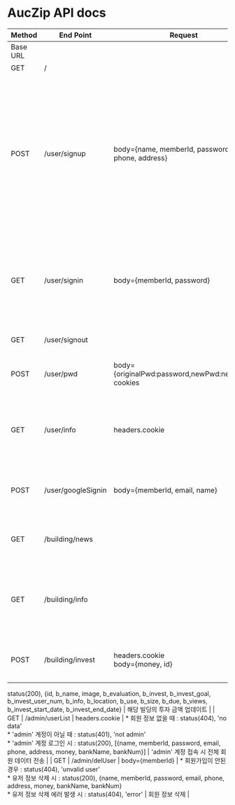 # AucZip API docs


| Method   | End Point              | Request                                         | Response                                             | Usage                   |
| -------- | ------------------ | ----------------------------------------------- | ---------------------------------------------------- | ---------------------------------------------------- |
| Base URL |                    |                                                 |                                                      |  |
| GET      | /                  |                                                 | 메인페이지 정보 응답                                     |  |
| POST     | /user/signup       | body={name, memberId, password, email, phone, address} | * 이미 가입된 회원 있을 때 : status(409), 'memberId already exists'<br/>* 회원가입 완료 시 : status(200), 'signup completed' | 프론트엔드 측에서 회원가입 정보를 받아서 기존 가입자가 아니면 Users 테이블에 그 데이터를 넣음. |
| GET      | /user/signin       | body={memberId, password} | * 비밀번호가 틀릴 때 : status(404), 'unvalid user'<br/>* JWT 토큰 생성 에러 시 : status(500)<br/>* 로그인 시 : cookie('token', token), {id: data.dataValues.id, memberId: data.dataValues.memberId}); | 로그인 성공 시 JWT를 이용해서 쿠키를 클라이언트에 보냄. |
| GET      | /user/signout      |  | 루트 페이지로 리다이렉트 및 토큰 제거 | 로그아웃 시킴 |
| POST     | /user/pwd          | body={originalPwd:password,newPwd:newPwd},<br/>cookies | * 비밀변호  변경 시 : status(200), 'password changed'<br/>* 토큰 없을 시 : status(401), 'need user session' | 해당 유저의 비밀번호 변경 |
| GET      | /user/info         | headers.cookie | * 유저 정보 있을 때 : status(200),<br/>{id:data.dataValues.memberId,<br/>name:data.dataValues.name,<br/>email:data.dataValues.email,<br/>phone:data.dataValues.phone, address:data.dataValues.address,<br/>money:data.dataValues.money,bankName:data.dataValues.bankName,bankNum:data.dataValues.bankNum},<br/>* 토큰 없을 때 : status(401), 'need user session' | 해당 유저의 정보를 응답으로 보냄 |
| POST     | /user/googleSignin | body={memberId, email, name} | * 구글 로그인 아이디가 없을 때 : status(404), 'undefinded memberId'<br/>* 구글 로그인 성공 시 : <br/>status(200), cookie('token', token), {id: data.dataValues.id, memberId: data.dataValues.memberId}<br/>* 토큰 생성 에러 시 : status(500)<br/>* 유저 테이블 데이터 생성 실패 시 : status(404), 'create user error' | 구글 로그인 |
| GET      | /building/news     |  | * 저장된 뉴스 없을 때 : status(404), 'no news'<br/>* 저장된 뉴스 있을 때 : status(200), [{title, day, descriptionUrl, imageUrl, text}] | 크롤링한 뉴스 데이터 전송 |
| GET      | /building/info     |  | * 저장된 빌딩 데이터 없을 때 : status(404), 'no building info'<br/>* 저장된 빌딩 데이터 있을 때 : [{id, b_name, image, b_evaluation, b_invest, b_invest_goal, b_invest_user_num, b_info, b_location, b_use, b_size, b_due, b_views, b_invest_start_date, b_invest_end_date}] | 크롤링한 빌딩 데이터 및 업데이트 된 데이터 전송 |
| POST     | /building/invest   | headers.cookie<br/>body={money, id} | * 로그인이 되어 있지 않을 때 : status(401), 'no login'<br/>* 빌딩 혹은 유저 아이디가 없을 때 : status(401), 'no building data' / 'no user data'<br/>* 테이블 정보 변경 에러 시 : status(404), 'err'<br/>* 건물 투자 완료 시 :
status(200), {id, b_name, image, b_evaluation, b_invest, b_invest_goal, b_invest_user_num, b_info, b_location, b_use, b_size, b_due, b_views, b_invest_start_date,
b_invest_end_date} | 해당 빌딩의 투자 금액 업데이트 |
| GET      | /admin/userList    | headers.cookie | * 회원 정보 없을 때 : status(404), 'no data'<br/>* 'admin' 계정이 아닐 때 : status(401), 'not admin'<br/>* 'admin' 계정 로그인 시 : status(200), [{name, memberId, password, email, phone, address, money, bankName, bankNum}] | 'admin' 계정 접속 시 전체 회원 데이터 전송 |
| GET      | /admin/delUser     | body={memberId} | * 회원가입이 안된 경우 : status(404), 'unvalid user'<br/>* 유저 정보 삭제 시 : status(200), {name, memberId, password, email, phone, address, money, bankName, bankNum}<br/>* 유저 정보 삭제 에러 발생 시 : status(404), 'error' | 회원 정보 삭제 |
